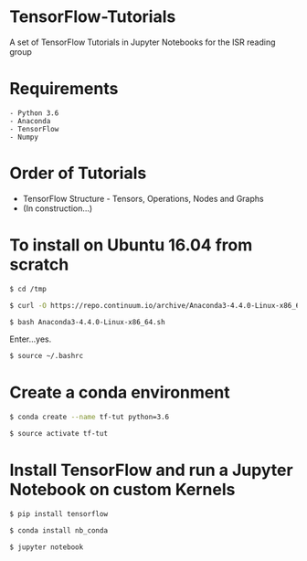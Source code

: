 # TensorFlow-Tutorials
A set of TensorFlow Tutorials in Jupyter Notebooks for the ISR reading group

# Requirements
	
	- Python 3.6
	- Anaconda
	- TensorFlow
	- Numpy

# Order of Tutorials

- TensorFlow Structure - Tensors, Operations, Nodes and Graphs
- (In construction...)

# To install on Ubuntu 16.04 from scratch

```bash
$ cd /tmp
```
```bash
$ curl -O https://repo.continuum.io/archive/Anaconda3-4.4.0-Linux-x86_64.sh
```
```bash
$ bash Anaconda3-4.4.0-Linux-x86_64.sh
```
Enter...yes.

```bash
$ source ~/.bashrc
```
# Create a conda environment

```bash
$ conda create --name tf-tut python=3.6
```
```bash
$ source activate tf-tut
```
# Install TensorFlow and run a Jupyter Notebook on custom Kernels

```bash
$ pip install tensorflow
```

```bash
$ conda install nb_conda
```

```bash
$ jupyter notebook
```




